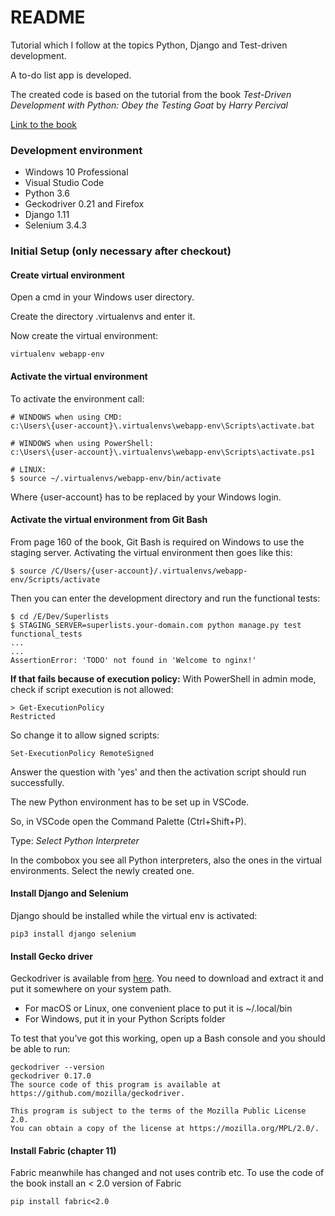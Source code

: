 # README

Tutorial which I follow at the topics Python, Django and Test-driven 
development.

A to-do list app is developed.

The created code is based on the tutorial from the book *Test-Driven 
Development with Python: Obey the Testing Goat* by *Harry Percival*

[Link to the book](http://www.obeythetestinggoat.com/ "Obey the Testing Goat!")




### Development environment

* Windows 10 Professional
* Visual Studio Code
* Python 3.6
* Geckodriver 0.21 and Firefox
* Django 1.11
* Selenium 3.4.3


### Initial Setup (only necessary after checkout)
#### Create virtual environment

Open a cmd in your Windows user directory.

Create the directory .virtualenvs and enter it.

Now create the virtual environment:

    virtualenv webapp-env


#### Activate the virtual environment
To activate the environment call:
    
    # WINDOWS when using CMD:
    c:\Users\{user-account}\.virtualenvs\webapp-env\Scripts\activate.bat

    # WINDOWS when using PowerShell:
    c:\Users\{user-account}\.virtualenvs\webapp-env\Scripts\activate.ps1

    # LINUX:
    $ source ~/.virtualenvs/webapp-env/bin/activate

Where {user-account} has to be replaced by your Windows login.

#### Activate the virtual environment from Git Bash

From page 160 of the book, Git Bash is required on Windows to use the
staging server. Activating the  virtual environment then goes like this:

    $ source /C/Users/{user-account}/.virtualenvs/webapp-env/Scripts/activate

Then you can enter the development directory and run the functional
tests:

    $ cd /E/Dev/Superlists
    $ STAGING_SERVER=superlists.your-domain.com python manage.py test functional_tests
    ...
    ...
    AssertionError: 'TODO' not found in 'Welcome to nginx!'

**If that fails because of execution policy:**
With PowerShell in admin mode, check if script execution is not allowed:

    > Get-ExecutionPolicy
    Restricted

So change it to allow signed scripts:

    Set-ExecutionPolicy RemoteSigned

Answer the question with 'yes' and then the activation script should run successfully.

The new Python environment has to be set up in VSCode.

So, in VSCode open the Command Palette (Ctrl+Shift+P).

Type: *Select Python Interpreter*

In the combobox you see all Python interpreters, also the ones in the
virtual environments. Select the newly created one.

#### Install Django and Selenium

Django should be installed while the virtual env is activated:

    pip3 install django selenium

#### Install Gecko driver

Geckodriver is available from
[here](https://github.com/mozilla/geckodriver/releases). You need to
download and extract it and put it somewhere on your system path. 

- For macOS or Linux, one convenient place to put it is ~/.local/bin
- For Windows, put it in your Python Scripts folder 

To test that you’ve got this working, open up a Bash console and you should be able to run:

    geckodriver --version 
    geckodriver 0.17.0 
    The source code of this program is available at 
    https://github.com/mozilla/geckodriver. 
    
    This program is subject to the terms of the Mozilla Public License 2.0. 
    You can obtain a copy of the license at https://mozilla.org/MPL/2.0/.


#### Install Fabric (chapter 11)

Fabric meanwhile has changed and not uses contrib etc. To use the code
of the book install an < 2.0 version of Fabric

    pip install fabric<2.0

